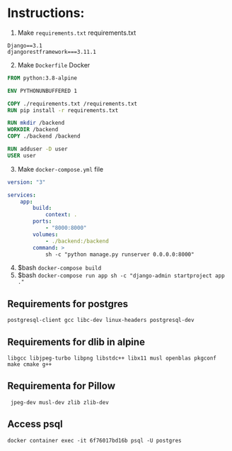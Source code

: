 # Instructions:

1. Make `requirements.txt`
requirements.txt
```
Django==3.1
djangorestframework===3.11.1
```

2. Make `Dockerfile` 
Docker
```Dockerfile
FROM python:3.8-alpine

ENV PYTHONUNBUFFERED 1

COPY ./requirements.txt /requirements.txt
RUN pip install -r requirements.txt

RUN mkdir /backend
WORKDIR /backend
COPY ./backend /backend

RUN adduser -D user
USER user
```

3. Make `docker-compose.yml` file
```yml
version: "3"

services: 
    app:
        build: 
            context: .
        ports: 
            - "8000:8000"
        volumes: 
            - ./backend:/backend
        command: >
            sh -c "python manage.py runserver 0.0.0.0:8000"
```

4. $bash `docker-compose build`
5. $bash `docker-compose run app sh -c "django-admin startproject app ."`

## Requirements for postgres
`postgresql-client gcc libc-dev linux-headers postgresql-dev`

## Requirements for dlib in alpine
`libgcc libjpeg-turbo libpng libstdc++ libx11 musl openblas pkgconf make cmake g++`

## Requirementa for Pillow
` jpeg-dev musl-dev zlib zlib-dev`

## Access psql
`docker container exec -it 6f76017bd16b psql -U postgres`